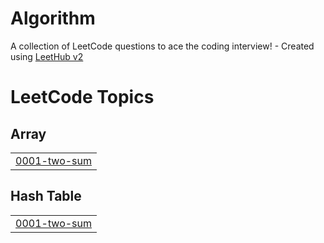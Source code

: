 # Algorithm
A collection of LeetCode questions to ace the coding interview! - Created using [LeetHub v2](https://github.com/arunbhardwaj/LeetHub-2.0)

<!---LeetCode Topics Start-->
# LeetCode Topics
## Array
|  |
| ------- |
| [0001-two-sum](https://github.com/moviey/Algorithm/tree/master/0001-two-sum) |
## Hash Table
|  |
| ------- |
| [0001-two-sum](https://github.com/moviey/Algorithm/tree/master/0001-two-sum) |
<!---LeetCode Topics End-->